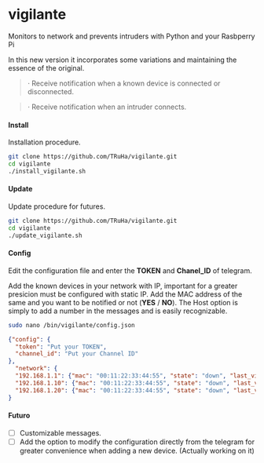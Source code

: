# vigilante

Monitors to network and prevents intruders with Python and your Rasbperry Pi

In this new version it incorporates some variations and maintaining the essence of the original.

  > · Receive notification when a known device is connected or disconnected.
  
  > · Receive notification when an intruder connects.


#### Install

Installation procedure.

``` bash
git clone https://github.com/TRuHa/vigilante.git
cd vigilante
./install_vigilante.sh
```

#### Update

Update procedure for futures.

``` bash
git clone https://github.com/TRuHa/vigilante.git
cd vigilante
./update_vigilante.sh
```

#### Config

Edit the configuration file and enter the **TOKEN** and **Chanel_ID** of telegram.

Add the known devices in your network with IP, important for a greater presicion must be configured with static IP.
Add the MAC address of the same and you want to be notified or not (**YES** / **NO**). The Host option is simply to add a number in the messages and is easily recognizable.

```bash
sudo nano /bin/vigilante/config.json
```
```json
{"config": {
  "token": "Put your TOKEN",
  "channel_id": "Put your Channel ID"
},
  "network": {
  "192.168.1.1": {"mac": "00:11:22:33:44:55", "state": "down", "last_view": 0, "notify": "YES", "host": "Router"},
  "192.168.1.10": {"mac": "00:11:22:33:44:55", "state": "down", "last_view": 0, "notify": "YES", "host": "Desktop"},
  "192.168.1.20": {"mac": "00:11:22:33:44:55", "state": "down", "last_view": 0, "notify": "YES", "host": "SmartPhone"},
}
```

#### Futuro

- [ ] Customizable messages.
- [ ] Add the option to modify the configuration directly from the telegram for greater convenience when adding a new device. (Actually working on it)

